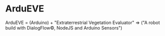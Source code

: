 # ArduEVE
ArduEVE = (Arduino) +  "Extraterrestrial Vegetation Evaluator" => ("A robot build with DialogFlow©, NodeJS and Arduino Sensors")
